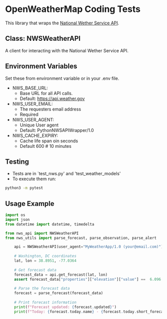 # OpenWeatherMap Coding Tests 

This library that wraps the [National Wether Service API](https://weather-gov.github.io/api/general-faqs). 

## Class: NWSWeatherAPI 

A client for interacting with the National Wether Service API. 

  ## Environment Variables  

Set these from environment variable or in your .env file.

- NWS_BASE_URL:
  - Base URL for all API calls.
  - Default: https://api.weather.gov
- NWS_USER_EMAIL:
  - The requesters email address 
  - Required 
- NWS_USER_AGENT:
  - Unique User agent
  - Default: PythonNWSAPIWrapper/1.0
- NWS_CACHE_EXPIRY:
  - Cache life span oin seconds
  - Default 600 # 10 minutes 

## Testing
 - Tests are in `test_nws.py' and 'test_weather_models'
 - To execute them run:

```bash
python3 -m pytest
```


## Usage Example
```python
import os
import json
from datetime import datetime, timedelta

from nws_api import NWSWeatherAPI
from nws_utils import parse_forecast, parse_observation, parse_alert

    api = NWSWeatherAPI(user_agent="MyWeatherApp/1.0 (your@email.com)")
    
    # Washington, DC coordinates
    lat, lon = 38.8951, -77.0364
    
    # Get forecast data
    forecast_data = api.get_forecast(lat, lon)
    assert forecast_data["properties"]["elevation"]["value"] ==  6.096
    
    # Parse the forecast data
    forecast = parse_forecast(forecast_data)
    
    # Print forecast information
    print(f"Forecast updated: {forecast.updated}")
    print(f"Today: {forecast.today.name} - {forecast.today.short_forecast}")    

```